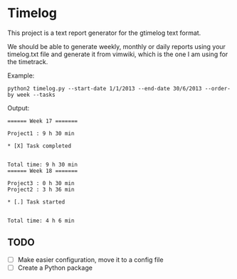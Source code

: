 Timelog
=======

This project is a text report generator for the gtimelog
text format.

We should be able to generate weekly, monthly or daily reports
using your timelog.txt file and generate it from vimwiki, which is the one I am using
for the timetrack.

Example:

    python2 timelog.py --start-date 1/1/2013 --end-date 30/6/2013 --order-by week --tasks

Output:

    ====== Week 17 =======

    Project1 : 9 h 30 min

    * [X] Task completed


    Total time: 9 h 30 min
    ====== Week 18 =======

    Project3 : 0 h 30 min
    Project2 : 3 h 36 min

    * [.] Task started


    Total time: 4 h 6 min


TODO
----

- [ ] Make easier configuration, move it to a config file
- [ ] Create a Python package
